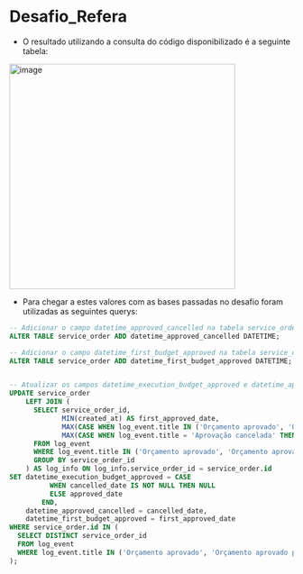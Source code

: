 # Desafio_Refera

- O resultado utilizando a consulta do código disponibilizado é a seguinte tabela:
<img width="400" alt="image" src="https://user-images.githubusercontent.com/88164286/229213490-a092f29c-8744-4994-8265-1d259c2997aa.png">

- Para chegar a estes valores com as bases passadas no desafio foram utilizadas as seguintes querys:
```sql
-- Adicionar o campo datetime_approved_cancelled na tabela service_order
ALTER TABLE service_order ADD datetime_approved_cancelled DATETIME;

-- Adicionar o campo datetime_first_budget_approved na tabela service_order
ALTER TABLE service_order ADD datetime_first_budget_approved DATETIME;


-- Atualizar os campos datetime_execution_budget_approved e datetime_approved_cancelled na tabela service_order
UPDATE service_order
	LEFT JOIN (
	  SELECT service_order_id,
	         MIN(created_at) AS first_approved_date,
	         MAX(CASE WHEN log_event.title IN ('Orçamento aprovado', 'Orçamento aprovado pelo pagador') THEN created_at ELSE NULL END) AS approved_date,
	         MAX(CASE WHEN log_event.title = 'Aprovação cancelada' THEN created_at ELSE NULL END) AS cancelled_date
	  FROM log_event
	  WHERE log_event.title IN ('Orçamento aprovado', 'Orçamento aprovado pelo pagador', 'Aprovação cancelada')
	  GROUP BY service_order_id
	) AS log_info ON log_info.service_order_id = service_order.id
SET datetime_execution_budget_approved = CASE
		  WHEN cancelled_date IS NOT NULL THEN NULL
		  ELSE approved_date
		END,
	datetime_approved_cancelled = cancelled_date,
	datetime_first_budget_approved = first_approved_date
WHERE service_order.id IN (
  SELECT DISTINCT service_order_id
  FROM log_event
  WHERE log_event.title IN ('Orçamento aprovado', 'Orçamento aprovado pelo pagador', 'Aprovação cancelada')
);
